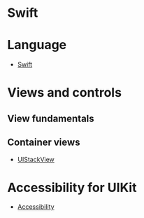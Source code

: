 # Swift
# Language
* [Swift](Swift.md)

# Views and controls
## View fundamentals
## Container views
* [UIStackView](StackView.md)

# Accessibility for UIKit
* [Accessibility](Acc.md)